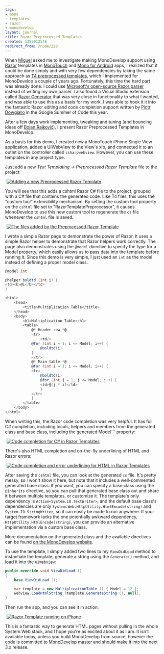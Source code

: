 ```yaml
---
tags:
- mono
- templates
- razor
- monodevelop
layout: journal
title: Razor Preprocessed Templates
created: 1355012546
redirect_from: /node/228
---
```

When <a href="https://twitter.com/migueldeicaza">Miguel</a> asked me to investigate making MonoDevelop support using <a href="http://weblogs.asp.net/scottgu/archive/2010/07/02/introducing-razor.aspx">Razor</a> templates in <a href = "http://xamarin.com/monoforandroid">MonoTouch</a> and <a href="http://xamarin.com/monotouch">Mono for Android</a> apps, I realized that it could be done simply and with very few dependencies by taking the same approach as <a href="http://msdn.microsoft.com/en-us/library/ee844259.aspx">T4 preprocessed templates</a>, which I implemented for MonoDevelop a couple of years ago.<!--break--> Fortunately, this time the hard part was already done: I could use <a href="http://aspnetwebstack.codeplex.com/">Microsoft's open-source Razor parser</a> instead of writing my own parser. I also found a Visual Studio extension called <a href="http://razorgenerator.codeplex.com/">Razor Generator</a> that was very close in functionality to what I wanted, and was able to use this as a basis for my work. I was able to hook it it into the fantastic Razor editing and code completion support written by <a href="http://pdowgiallo.pl/gsoc/">Piotr Dowgiallo</a> in the Google Summer of Code this year.

After a few days work implementing, tweaking and tuning (and bouncing ideas off <a href="https://twitter.com/bojanrajkovic">Bojan Rajković</a>), I present Razor Preprocessed Templates in MonoDevelop.

As a basis for this demo, I created new a MonoTouch iPhone Single View application, added a UIWebView to the View's xib, and connected it to an outlet on the controller called ```csharpwebview```. However, you can use these templates in any project type.

Just add a new _Text Templating -> Preprocessed Razor Template_ file to the project:

<a href="/files/images/MonoScreenshots/PreprocessedRazor-1-NewFile.png" rel="lightbox[md_preprocessedrazor]" title="Adding a new Preprocessed Razor Template"><img src="/files/images/MonoScreenshots/t/PreprocessedRazor-1-NewFile.png" alt="Adding a new Preprocessed Razor Template" style="max-width:98%; display:block;margin-left:auto;margin-right:auto;" /></a>

You will see that this adds a cshtml Razor C# file to the project, grouped with a C# file that contains the generated code. Like T4 files, this uses the "custom tool" extensibility mechanism. By setting the custom tool property on the `cshtml` file set to "RazorTemplatePreprocessor", it causes MonoDevelop to use this new custom tool to regenerate the `cs` file whenever the `cshtml` file is saved.
 
<a href="/files/images/MonoScreenshots/PreprocessedRazor-2-AddedFile.png" rel="lightbox[md_preprocessedrazor]" title="The files added by the Preprocessed Razor Template"><img src="/files/images/MonoScreenshots/t/PreprocessedRazor-2-AddedFile.png" alt="The files added by the Preprocessed Razor Template" style="max-width:98%; display:block;margin-left:auto;margin-right:auto;" /></a>

I wrote a simple Razor page to demonstrate the power of Razor. It uses a simple Razor helper to demonstrate that Razor helpers work correctly. The page also demonstrates using the `@model` directive to specify the type for a Model property, which easily allows us to pass data into the template before running it. Since this demo is very simple, I just used an `int` as the model instead of defining a proper model class.

```csharp
@model int

@helper boldtd (int i) {
<td><b>@i</b></td>
}

<html>
	<head>
		<title>Multiplication Table</title>
	</head>
	<body>
		<h1>Multiplication Table</h1>
		<table>
			@* Header row *@
			<tr>
				<td/>
			@for (int i = 1; i <= Model; i++) {
				@boldtd(i)
			}
			</tr>
			@* Main table *@
			@for (int i = 1; i <= Model; i++) {
			<tr>
				@boldtd(i)
				@for (int j = 1; j <= Model; j++) {
				<td>@(j * i)</td>
				}
			</tr>
			}
		</table>
	</body>
</html>
```

When writing this, the Razor code completion was very helpful. It has full C# completion, including locals, helpers and members from the generated class and base class, including the generated <csharp>Model``` property:

<a href="/files/images/MonoScreenshots/PreprocessedRazor-3-CSharpBaseCompletion.png" rel="lightbox[md_preprocessedrazor]" title="Code completion for C# in Razor Templates"><img src="/files/images/MonoScreenshots/t/PreprocessedRazor-3-CSharpBaseCompletion.png" alt="Code completion for C# in Razor Templates" style="max-width:98%; display:block;margin-left:auto;margin-right:auto;" /></a>

There's also HTML completion and on-the-fly underlining of HTML and Razor errors:

<a href="/files/images/MonoScreenshots/PreprocessedRazor-4-HtmlCompletion.png" rel="lightbox[md_preprocessedrazor]" title="Code completion and error underlining for HTML in Razor Templates"><img src="/files/images/MonoScreenshots/t/PreprocessedRazor-4-HtmlCompletion.png" alt="Code completion and error underlining for HTML in Razor Templates" style="max-width:98%; display:block;margin-left:auto;margin-right:auto;" /></a>

After saving the `cshtml` file, you can look at the generated `cs` file. It's pretty messy, so I won't show it here, but note that it includes a well-commented generated base class. If you want, you can specify a base class using the `@inherits` directive, so you can pull that generated base class out and share it between multiple templates, or customize it. The template's only dependency is `Action<System.IO.TextWriter>`, and the default base class's dependencies are only `System.Web.HttpUtility.HtmlEncode(string)` and `System.IO.StringWriter`, so it can easily be made to run anywhere. If your target framework lacks the one potentially awkward dependency, `HttpUtility.HtmlEncode(string)`, you can provide an alternative implementation via a custom base class.

More documentation on the generated class and the available directives can be found <a href="http://monodevelop.com/Documentation/Preprocessed_Razor_Templates">on the MonoDevelop website</a>.

To use the template, I simply added two lines to my `ViewDidLoad` method to instantiate the template, generate a string using the `Generate()` method, and load it into the `UIWebView`:

```csharp
public override void ViewDidLoad ()
{
    base.ViewDidLoad ();

    var template = new MultiplicationTable () { Model = 12 };
    webview.LoadHtmlString (template.GenerateString (), null);
}
```

Then run the app, and you can see it in action:

<a href="/files/images/MonoScreenshots/PreprocessedRazor-5-RunningOnPhone.png" rel="lightbox[md_preprocessedrazor]" title="Razor Template running on iPhone"><img src="/files/images/MonoScreenshots/t/PreprocessedRazor-5-RunningOnPhone.png" alt="Razor Template running on iPhone" style="max-width:98%; display:block;margin-left:auto;margin-right:auto;" /></a>

This is a fantastic way to generate HTML pages without pulling in the whole System.Web stack, and I hope you're as excited about it as I am. It isn't available today, unless you build MonoDevelop from source, however the code is committed to [MonoDevelop master](http://github.com/monodevelop) and should make it into the next 3.x release.
